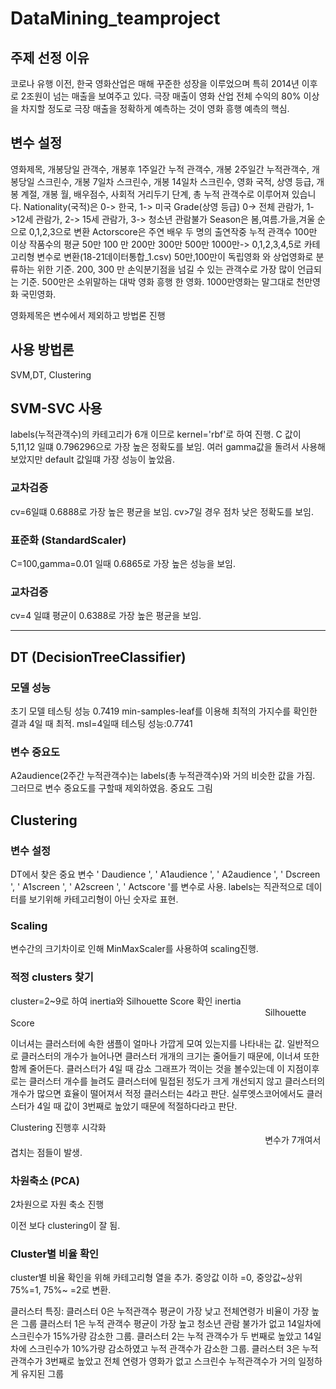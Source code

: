 # DataMining_teamproject

## 주제 선정 이유
코로나 유행 이전, 한국 영화산업은 매해 꾸준한 성장을 이루었으며 특히 2014년 이후로 2조원이 넘는 매출을 보여주고 있다.
극장 매출이 영화 산업 전체 수익의 80% 이상을 차지할 정도로 극장 매출을 정확하게 예측하는 것이 영화 흥행 예측의 핵심.
## 변수 설정
영화제목, 개봉당일 관객수, 개봉후 1주일간 누적 관객수, 개봉 2주일간 누적관객수, 개봉당일 스크린수, 개봉 7일차 스크린수, 개봉 14일차 스크린수, 영화 국적, 상영 등급, 개봉 계절, 개봉 월, 배우점수, 사회적 거리두기 단계, 총 누적 관객수로 이루어져 있습니다.
Nationality(국적)은 0-> 한국, 1-> 미국 
Grade(상영 등급) 0-> 전체 관람가, 1->12세 관람가, 2-> 15세 관람가, 3-> 청소년 관람불가
Season은 봄,여름.가을,겨울 순으로 0,1,2,3으로 변환
Actorscore은 주연 배우 두 명의 출연작중 누적 관객수 100만 이상 작품수의 평균
50만 100 만 200만 300만 500만 1000만-> 0,1,2,3,4,5로 카테고리형 변수로 변환(18-21데이터통합_1.csv)
50만,100만이 독립영화 와 상업영화로 분류하는 위한 기준.
200, 300 만 손익분기점을 넘길 수 있는 관객수로 가장 많이 언급되는 기준. 
500만은 소위말하는 대박 영화 흥행 한 영화.
1000만영화는 말그대로 천만영화 국민영화.

영화제목은 변수에서 제외하고 방법론 진행

## 사용 방법론
SVM,DT, Clustering

## SVM-SVC 사용
labels(누적관객수)의 카테고리가 6개 이므로 kernel='rbf'로 하여 진행.
C 값이 5,11,12 일떄 0.796296으로 가장 높은 정확도를 보임. 여러 gamma값을 돌려서 사용해 보았지만 default 값일떄 가장 성능이 높았음.

### 교차검증
cv=6일떄 0.6888로 가장 높은 평균을 보임. cv>7일 경우 점차 낮은 정확도를 보임.
### 표준화 (StandardScaler)
C=100,gamma=0.01 일때 0.6865로 가장 높은 성능을 보임.

### 교차검증
cv=4 일떄 평균이 0.6388로 가장 높은 평균을 보임.

-----
## DT (DecisionTreeClassifier)
### 모델 성능
초기 모델 테스팅 성능 0.7419
min-samples-leaf를 이용해 최적의 가지수를 확인한 결과 4일 때 최적.
msl=4일때 테스팅 성능:0.7741

### 변수 중요도
A2audience(2주간 누적관객수)는 labels(총 누적관객수)와 거의 비슷한 값을 가짐. 그러므로 변수 중요도를 구할때 제외하였음.
중요도 그림
<img width=80% scr='https://user-images.githubusercontent.com/77971228/170222549-43a6ed19-4320-4c9f-b838-3cde5d1f00f0.png'>

## Clustering
### 변수 설정
DT에서 찾은 중요 변수 ' Daudience ', ' A1audience ', ' A2audience ', ' Dscreen ', ' A1screen ', ' A2screen ', ' Actscore '를 변수로 사용. labels는 직관적으로 데이터를 보기위해 카테고리형이 아닌 숫자로 표현.
### Scaling
변수간의 크기차이로 인해 MinMaxScaler를 사용하여 scaling진행.
### 적정 clusters 찾기
cluster=2~9로 하여 inertia와 Silhouette Score 확인
inertia
<img width=80% scr='https://user-images.githubusercontent.com/77971228/170224815-308a3d49-231f-4867-95f9-7f386e852b72.png'/>
Silhouette Score
<img width=80% scr='https://user-images.githubusercontent.com/77971228/170225112-03ba0082-001e-40a1-932c-ca0b81b73956.png'/>

이너셔는 클러스터에 속한 샘플이 얼마나 가깝게 모여 있는지를 나타내는 값.
일반적으로 클러스터의 개수가 늘어나면 클러스터 개개의 크기는 줄어들기 때문에, 이너셔 또한 함께 줄어든다. 클러스터가 4일 때 감소 그래프가 꺽이는 것을 볼수있는데 이 지점이후로는 클러스터 개수를 늘려도 클러스터에 밀접된 정도가 크게 개선되지 않고 클러스터의 개수가 많으면 효율이 떨어져서 적정 클러스터는 4라고 판단. 
실루엣스코어에서도 클러스터가 4일 때 값이 3번째로 높았기 때문에 적절하다라고 판단.

Clustering 진행후 시각화
<img width=80% scr='https://user-images.githubusercontent.com/77971228/170226456-ccfafbd2-5568-4a50-9705-2360f296ade1.png'/>
변수가 7개여서 겹치는 점들이 발생.
### 차원축소 (PCA)
2차원으로 자원 축소 진행
<img width=80% scr='https://user-images.githubusercontent.com/77971228/170226980-345b03f6-d775-4441-a93b-d9473888cf3f.png'/>

이전 보다 clustering이 잘 됨.
### Cluster별 비율 확인
cluster별 비율 확인을 위해 카테고리형 열을 추가. 중앙값 이하 =0, 중앙값~상위 75%=1, 75%~ =2로 변환.

클러스터 특징:
클러스터 0은 누적관객수 평균이 가장 낮고 전체연령가 비율이 가장 높은 그룹
클러스터 1은 누적 관객수 평균이 가장 높고 청소년 관람 불가가 없고 14일차에 스크린수가 15%가량 감소한 그룹.
클러스터 2는 누적 관객수가 두 번째로 높았고 14일차에 스크린수가 10%가량 감소하였고 누적 관객수가 감소한 그룹.
클러스터 3은 누적 관객수가 3번째로 높았고 전체 연령가 영화가 없고 스크린수 누적관객수가 거의 일정하게 유지된 그룹
